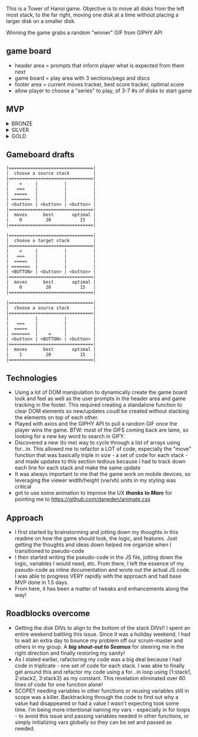 This is a Tower of Hanoi game. Objective is to move all disks from the left 
most stack, to the far right, moving one disk at a time without placing a larger
disk on a smaller disk.

Winning the game grabs a random "winner" GIF from GIPHY API

## game board
- header area = prompts that inform player what is expected from them next
- game board = play area with 3 sections/pegs and discs
- footer area = current moves tracker, best score tracker, optimal score
- allow player to choose a "series" to play, of 3-7 #s of disks to start game

## MVP
<details>
    <summary>BRONZE</summary>
<p>game logic
        <p><strong>initialize game area</strong>
            <li>all disks are stacked biggest to smallest, bottom to top, on the left</li>
        <strong>moving</strong>
            <li>user choses a source stack to move top disk from, then selects the target stack to move to</li>
            <li>allow move if disk being moved is smaller than top disk on the target stack</li>
            <li>game ends when all disks are stacked on the far-right stack</li>
            <p>
</details>

<details>
    <summary>SILVER</summary>
<p>count number of moves
 <p>compare count to optimal solution (2^# - 1)
    <li>3 disks = 7 moves
   <li>4 disks = 15 moves
   <li>5 disks = 31 moves
   <li>6 disks = 63 moves
    <li>7 disks = 127 moves
 <p> if player does not match optimal, suggest player "try again" or allow them to try a different number of disks
<p> track player "best score"
 <p> if player matches optimal, congratulate them and suggest they "advance by adding a disk" or allow them to try different number
<p> if player chooses a different number of disks (up or down) - reset best score
</details>

<details>
    <summary>GOLD</summary>
<p>
<li>add graphics for stack and disks (<strong>**DONE**</strong> ...ish - added a background image for the stacks)
<li>eliminate buttons and allow player to "pick" a disk and pick a stack (<strong>**DONE**</strong>)
<li>animate move (<strong>**DONE**</strong>)
<li>eliminate buttons and allow player to "pick" a disk and pick a stack (<strong>**DONE**</strong>)
<li>track best score for each series (3 disks, 4 disks, etc.) (<li>eliminate buttons and allow player to "pick" a disk and pick a stack (<strong>**DONE**</strong>)
<li>allow user to display thier best scores anytime and return to game (<li>eliminate buttons and allow player to "pick" a disk and pick a stack (<strong>**DONE**</strong>)
<li>push their best scores to Twitter or Facebook via API????
</details>

## Gameboard drafts
```
|================================|
|  choose a source stack         |
|================================|
|    =     |          |          |
|   ===    |          |          |
|  =====   |          |          |
| =======  |          |          | 
| <button> | <button> | <button> |
|================================|
|  moves      best       optimal |
|    0         20           15   | 
|================================|

|================================|
|  choose a target stack         |
|================================|
|    =     |          |          |
|   ===    |          |          |
|  =====   |          |          |
| =======  |          |          | 
| <BUTTON> | <button> | <button> |
|================================|
|  moves      best       optimal |
|    0         20           15   | 
|================================|

|================================|
|  choose a source stack         |
|================================|
|          |          |          |
|   ===    |          |          |
|  =====   |          |          |
| =======  |    =     |          | 
| <button> | <BUTTON> | <button> |
|================================|
|  moves      best       optimal |
|    1         20           15   | 
|================================|
```

## Technologies
 - Using a lot of DOM manipulation to dynamically create the game board look 
    and feel as well as the user prompts in the header area and game tracking 
    in the footer. This required creating a standalone function to clear DOM 
    elements so new/updates coudl be created without stacking the elements on 
    top of each other.
 - Played with axios and the GIPHY API to pull a random GIF once the player
    wins the game. BTW: most of the GIFS coming back are lame, so looking for 
    a new key word to search in GIFY.
 - Discovered a new (to me) way to cycle through a list of arrays using 
    for...in. This allowed me to refactor a LOT of code, especially the "move" 
    function that was basically triple in size - a set of code for each stack -
    and made updates to this section tedious because I had to track down each 
    line for each stack and make the same update
 - It was always important to me that the game work on mobile devices, so leveraging the viewer width/height (vw/vh) units in my styling was critical
 - got to use some animation to improve the UX **_thanks to Marc_** for pointing me to https://github.com/daneden/animate.css

## Approach
 - I first started by brainstorming and jotting down my thoughts in this readme
    on how the game should look, the logic, and features. Just getting the 
    thoughts and ideas down helped me organize when I transitioned to 
    pseudo-code
 - I then started writing the pseudo-code in the JS file, jotting down the 
    logic, variables I would need, etc. From there, I left the essence of my 
    pseudo-code as inline documentation and wrote out the actual JS code. I was
    able to progress VERY rapidly with the approach and had base MVP done in 
    1.5 days.
 - From here, it has been a matter of tweaks and enhancements along the way!
 

## Roadblocks overcome
 - Getting the disk DIVs to align to the bottom of the stack DIVs!! I spent an 
    entire weekend battling this issue. Since it was a holiday weekend, I had
    to wait an extra day to bounce my problem off our scrum-master and others
    in my group. A **_big shout-out to Seamus_** for steering me in the right 
    direction and finally restoring my sanity!
 - As I stated earlier, rafactoring my code was a big deal because I had code 
    in triplicate - one set of code for each stack. I was able to finally get
    around this and refactor my code using a for...in loop using 
    {1:stack1, 2:stack2, 3:stack3} as my constant. This revelation eliminated 
    over 60 lines of code for one function alone!
 - SCOPE!! needing variables in other functions or reusing variables still in 
    scope was a killer. Backtracking through the code to find out why a value 
    had disappeared or had a value I wasn't expecting took some time. I'm being
    more intentional naming my vars - especially in for loops - to avoid this 
    issue and passing variables needed in other functions, or simply 
    initializing vars globally so they can be set and passed as needed.